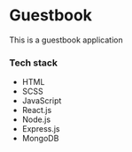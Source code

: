 # Guestbook
This is a guestbook application

### Tech stack
- HTML
- SCSS
- JavaScript
- React.js
- Node.js
- Express.js
- MongoDB
